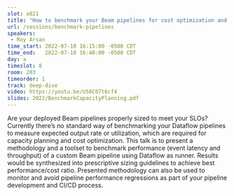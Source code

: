 ```yaml
---
slot: a821
title: "How to benchmark your Beam pipelines for cost optimization and capacity planning"
url: /sessions/benchmark-pipelines
speakers:
 - Roy Arsan
time_start: 2022-07-18 16:15:00 -0500 CDT
time_end:   2022-07-18 16:40:00 -0500 CDT
day: a
timeslot: 8
room: 203
timeorder: 1
track: deep-dive
video: https://youtu.be/U58C07t6cf4
slides: 2022/BenchmarkCapacityPlanning.pdf
---
```


Are your deployed Beam pipelines properly sized to meet your SLOs? Currently there’s no standard way of benchmarking your Dataflow pipelines to measure expected output rate or utilization, which are required for capacity planning and cost optimization. This talk is to present a methodology and a toolset to benchmark performance (event latency and throughput) of a custom Beam pipeline using Dataflow as runner. Results would be synthesized into prescriptive sizing guidelines to achieve best performance/cost ratio. Presented methodology can also be used to monitor and avoid pipeline performance regressions as part of your pipeline development and CI/CD process.


